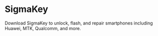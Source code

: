 # SigmaKey
Download SigmaKey to unlock, flash, and repair smartphones including Huawei, MTK, Qualcomm, and more.
